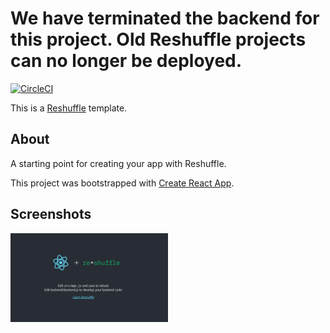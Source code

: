# We have terminated the backend for this project.  Old Reshuffle projects can no longer be deployed.

[![CircleCI](https://circleci.com/gh/reshufflehq/blank.svg?style=svg)](https://circleci.com/gh/reshufflehq/blank)

This is a [Reshuffle](https://reshuffle.com/) template.

## About

A starting point for creating your app with Reshuffle.

This project was bootstrapped with [Create React App](https://github.com/facebook/create-react-app).

## Screenshots

<img src="./app-screen.png" width="50%" height="50%">
